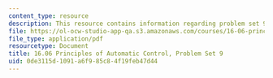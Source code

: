 ```yaml
---
content_type: resource
description: This resource contains information regarding problem set 9.
file: https://ol-ocw-studio-app-qa.s3.amazonaws.com/courses/16-06-principles-of-automatic-control-fall-2012/0de3115d1091a6f985c84f19feb47d44_MIT16_06F12_ProblemsSet_9.pdf
file_type: application/pdf
resourcetype: Document
title: 16.06 Principles of Automatic Control, Problem Set 9
uid: 0de3115d-1091-a6f9-85c8-4f19feb47d44
---
```


